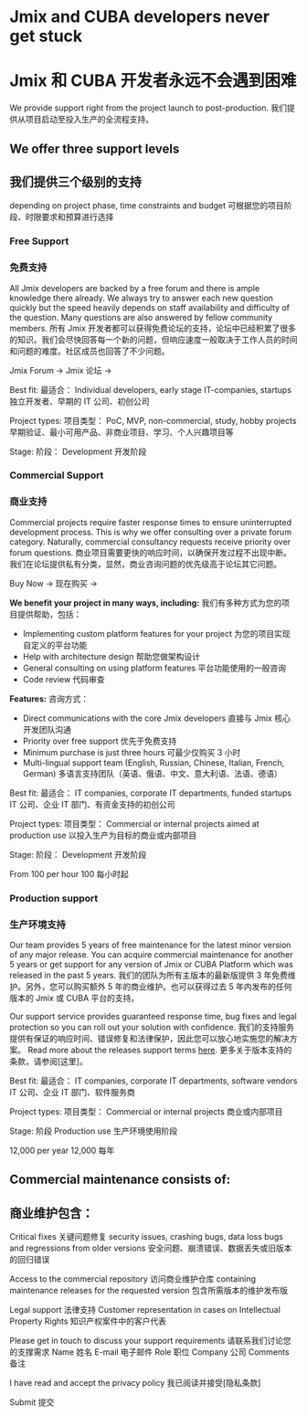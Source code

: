 # Jmix and CUBA developers never get stuck
# Jmix 和 CUBA 开发者永远不会遇到困难

We provide support right from the project launch to post-production.
我们提供从项目启动至投入生产的全流程支持。

## We offer three support levels
## 我们提供三个级别的支持
depending on project phase, time constraints and budget
可根据您的项目阶段、时限要求和预算进行选择

### Free Support
### 免费支持

All Jmix developers are backed by a free forum and there is ample knowledge there already. We always try to answer each new question quickly but the speed heavily depends on staff availability and difficulty of the question. Many questions are also answered by fellow community members.
所有 Jmix 开发者都可以获得免费论坛的支持，论坛中已经积累了很多的知识。我们会尽快回答每一个新的问题，但响应速度一般取决于工作人员的时间和问题的难度。社区成员也回答了不少问题。

Jmix Forum ->
Jmix 论坛 ->

Best fit:
最适合：
Individual developers, early stage IT-companies, startups
独立开发者、早期的 IT 公司、初创公司

Project types:
项目类型：
PoC, MVP, non-commercial, study, hobby projects
早期验证、最小可用产品、非商业项目、学习、个人兴趣项目等

Stage:
阶段：
Development
开发阶段

### Commercial Support
### 商业支持

Commercial projects require faster response times to ensure uninterrupted development process. This is why we offer consulting over a private forum category. Naturally, commercial consultancy requests receive priority over forum questions.
商业项目需要更快的响应时间，以确保开发过程不出现中断。我们在论坛提供私有分类，显然，商业咨询问题的优先级高于论坛其它问题。

Buy Now ->
现在购买 ->

**We benefit your project in many ways, including:**
我们有多种方式为您的项目提供帮助，包括：
- Implementing custom platform features for your project
  为您的项目实现自定义的平台功能
- Help with architecture design
  帮助您做架构设计
- General consulting on using platform features
  平台功能使用的一般咨询
- Code review
  代码审查

**Features:**
咨询方式：
- Direct communications with the core Jmix developers
  直接与 Jmix 核心开发团队沟通
- Priority over free support
  优先于免费支持
- Minimum purchase is just three hours
  可最少仅购买 3 小时
- Multi-lingual support team (English, Russian, Chinese, Italian, French, German)
  多语言支持团队（英语、俄语、中文、意大利语、法语、德语）


Best fit:
最适合：
IT companies, corporate IT departments, funded startups
IT 公司、企业 IT 部门、有资金支持的初创公司

Project types:
项目类型：
Commercial or internal projects aimed at production use
以投入生产为目标的商业或内部项目

Stage:
阶段：
Development
开发阶段

From 100 per hour
100 每小时起

### Production support
### 生产环境支持

Our team provides 5 years of free maintenance for the latest minor version of any major release. You can acquire commercial maintenance for another 5 years or get support for any version of Jmix or CUBA Platform which was released in the past 5 years.
我们的团队为所有主版本的最新版提供 3 年免费维护。另外，您可以购买额外 5 年的商业维护。也可以获得过去 5 年内发布的任何版本的 Jmix 或 CUBA 平台的支持。

Our support service provides guaranteed response time, bug fixes and legal protection so you can roll out your solution with confidence.
我们的支持服务提供有保证的响应时间、错误修复和法律保护，因此您可以放心地实施您的解决方案。
Read more about the releases support terms [here](https://www.jmix.io/framework/versioning/).
更多关于版本支持的条款，请参阅[这里]。

Best fit:
最适合：
IT companies, corporate IT departments, software vendors
IT 公司、企业 IT 部门、软件服务商

Project types:
项目类型：
Commercial or internal projects
商业或内部项目

Stage:
阶段
Production use
生产环境使用阶段

12,000 per year
12,000 每年

## Commercial maintenance consists of:
## 商业维护包含：

Critical fixes
关键问题修复
security issues, crashing bugs, data loss bugs and regressions from older versions
安全问题、崩溃错误、数据丢失或旧版本的回归错误

Access to the commercial repository
访问商业维护仓库
containing maintenance releases for the requested version
包含所需版本的维护发布版


Legal support
法律支持
Customer representation in cases on Intellectual Property Rights
知识产权案件中的客户代表

Please get in touch to discuss your support requirements
请联系我们讨论您的支撑需求
Name
姓名
E-mail
电子邮件
Role
职位
Company
公司
Comments
备注

I have read and accept the privacy policy
我已阅读并接受[隐私条款]

Submit 
提交

